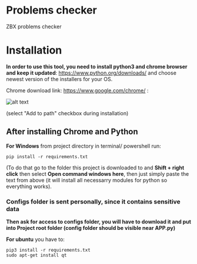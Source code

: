 # Problems checker
 ZBX problems checker

# Installation

**In order to use this tool, you need to install python3 and chrome browser and keep it updated**: https://www.python.org/downloads/ and choose newest version of the installers for your OS.

Chrome download link: https://www.google.com/chrome/ :

![alt text](https://i.imgur.com/6t92U3f.png)

(select "Add to path" checkbox during installation)

## After installing Chrome and Python

**For Windows** from project directory in terminal/ powershell run:
```
pip install -r requirements.txt
```
(To do that go to the folder this project is downloaded to and **Shift + right click** then select **Open command windows here**, then just simply paste the text from above (it will install all necessarry modules for python so everything works).

### **Configs folder is sent personally, since it contains sensitive data**
**Then ask for access to configs folder, you will have to download it and put into Project root folder (config folder should be visible near APP.py)**

**For ubuntu**  you have to:

```
pip3 install -r requirements.txt
sudo apt-get install qt
```


